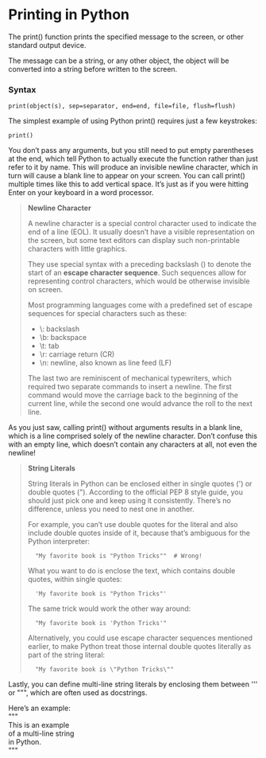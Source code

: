# Printing in Python

The print() function prints the specified message to the screen, or other standard output device.

The message can be a string, or any other object, the object will be converted into a string before written to the screen.

### Syntax
    print(object(s), sep=separator, end=end, file=file, flush=flush)

The simplest example of using Python print() requires just a few keystrokes:

    print()
    
You don’t pass any arguments, but you still need to put empty parentheses at the end, which tell Python to actually execute the function rather than just refer to it by name. This will produce an invisible newline character, which in turn will cause a blank line to appear on your screen. You can call print() multiple times like this to add vertical space. It’s just as if you were hitting Enter on your keyboard in a word processor.

> **Newline Character**
>
> A newline character is a special control character used to indicate the end of a line (EOL). It usually doesn’t have a visible representation on the screen, but some text editors can display such non-printable characters with little graphics.
>
> They use special syntax with a preceding backslash (\) to denote the start of an **escape character sequence**. Such sequences allow for representing control characters, which would be otherwise invisible on screen.
>
> Most programming languages come with a predefined set of escape sequences for special characters such as these:
>
> * \\: backslash
> * \b: backspace
> * \t: tab
> * \r: carriage return (CR)
> * \n: newline, also known as line feed (LF)
>
>The last two are reminiscent of mechanical typewriters, which required two separate commands to insert a newline. The first command would move the carriage back to the beginning of the current line, while the second one would advance the roll to the next line.

As you just saw, calling print() without arguments results in a blank line, which is a line comprised solely of the newline character. Don’t confuse this with an empty line, which doesn’t contain any characters at all, not even the newline!

> **String Literals**
>
> String literals in Python can be enclosed either in single quotes (') or double quotes ("). According to the official PEP 8 style guide, you should just pick one and keep using it consistently. There’s no difference, unless you need to nest one in another.
>
> For example, you can’t use double quotes for the literal and also include double quotes inside of it, because that’s ambiguous for the Python interpreter:
>
>       "My favorite book is "Python Tricks""  # Wrong!
>
> What you want to do is enclose the text, which contains double quotes, within single quotes:
>
>       'My favorite book is "Python Tricks"'
>
> The same trick would work the other way around:
>
>       "My favorite book is 'Python Tricks'"
>
> Alternatively, you could use escape character sequences mentioned earlier, to make Python treat those internal double quotes literally as part of the string literal:
>
>       "My favorite book is \"Python Tricks\""

Lastly, you can define multi-line string literals by enclosing them between ''' or """, which are often used as docstrings.

Here’s an example:  
        """  
This is an example  
of a multi-line string  
in Python.  
"""
